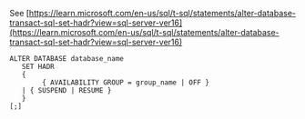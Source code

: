 See [https://learn.microsoft.com/en-us/sql/t-sql/statements/alter-database-transact-sql-set-hadr?view=sql-server-ver16](https://learn.microsoft.com/en-us/sql/t-sql/statements/alter-database-transact-sql-set-hadr?view=sql-server-ver16)
```
ALTER DATABASE database_name  
   SET HADR   
   {  
        { AVAILABILITY GROUP = group_name | OFF }  
   | { SUSPEND | RESUME }  
   }  
[;]
```
